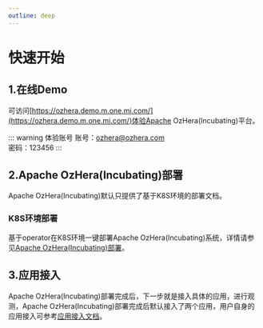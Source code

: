 ```yaml
---
outline: deep
---
```


# 快速开始
## 1.在线Demo
可访问[https://ozhera.demo.m.one.mi.com/](https://ozhera.demo.m.one.mi.com/)体验Apache OzHera(Incubating)平台。

::: warning 体验账号
账号：ozhera@ozhera.com
<br/>
密码：123456
:::


## 2.Apache OzHera(Incubating)部署
Apache OzHera(Incubating)默认只提供了基于K8S环境的部署文档。

### K8S环境部署
基于operator在K8S环境一键部署Apache OzHera(Incubating)系统，详情请参见[Apache OzHera(Incubating)部署](/zh/docs/deployment)。


## 3.应用接入
Apache OzHera(Incubating)部署完成后，下一步就是接入具体的应用，进行观测，Apache OzHera(Incubating)部署完成后默认接入了两个应用，用户自身的应用接入可参考[应用接入文档](/zh/docs/application-integration)。
